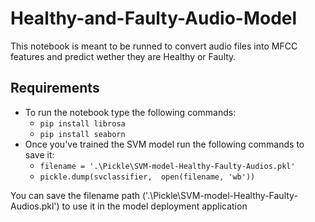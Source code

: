 # Healthy-and-Faulty-Audio-Model
This notebook is meant to be runned to convert audio files into MFCC features and predict wether they are Healthy or Faulty.
## Requirements
- To run the notebook type the following commands:
	- ```pip install librosa```
	- ```pip install seaborn```
- Once you've trained the SVM model run the following commands to save it:
	- ```filename = '.\Pickle\SVM-model-Healthy-Faulty-Audios.pkl'```
	- ```pickle.dump(svclassifier,  open(filename, 'wb'))```

You can save the filename path ('.\Pickle\SVM-model-Healthy-Faulty-Audios.pkl') to use it in the model deployment application


